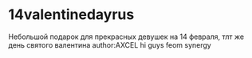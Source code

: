 # 14valentinedayrus
Небольшой подарок для прекрасных девушек на 14 февраля, тлт же день святого валентина 
author:AXCEL
hi guys feom synergy
